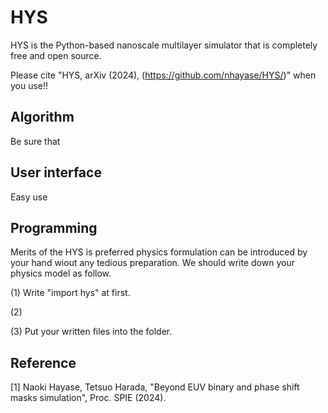 # HYS
HYS is the Python-based nanoscale multilayer simulator that is completely free and open source. 

Please cite "HYS, arXiv (2024), (https://github.com/nhayase/HYS/)" when you use!!

## Algorithm
Be sure that

## User interface
Easy use

## Programming
Merits of the HYS is preferred physics formulation can be introduced by your hand wiout any tedious preparation.
We should write down your physics model as follow.

(1) Write "import hys" at first.

(2) 

(3) Put your written files into the folder.

## Reference
[1] Naoki Hayase, Tetsuo Harada, "Beyond EUV binary and phase shift masks simulation", Proc. SPIE (2024).
